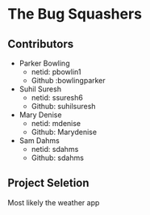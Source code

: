 # The Bug Squashers

## Contributors
* Parker Bowling 
  * netid: pbowlin1
  * Github :bowlingparker
* Suhil Suresh
  * netid: ssuresh6
  * Github: suhilsuresh
* Mary Denise 
  * netid: mdenise
  * Github: Marydenise
* Sam Dahms 
  * netid: sdahms
  * Github: sdahms

## Project Seletion
Most likely the weather app

